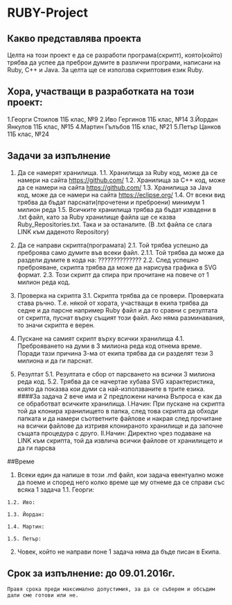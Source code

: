 # RUBY-Project
## Какво представлява проекта
  Целта на този проект е да се разработи програма(скрипт), която(който)
трябва да успее да преброи думите в различни програми, написани на Ruby,
C++ и Java. За целта ще се използва скриптовия език Ruby.

## Хора, участващи в разработката на този проект:

1.Георги Стоилов 11Б клас, №9
2.Иво Гергинов 11Б клас, №14
3.Йордан Янкулов 11Б клас, №15
4.Мартин Гълъбов 11Б клас, №21
5.Петър Цанков 11Б клас, №24

## Задачи за изпълнение
  1. Да се намерят хранилища.
    1.1. Хранилища за Ruby код, може да се намери на сайта https://github.com/
    1.2. Хранилища за C++ код, може да се намери на сайта https://github.com/
    1.3. Хранилища за Java код, може да се намери на сайта https://eclipse.org/
    1.4. От всеки вид трябва да бъдат парснати(прочетени и преброени) минимум
        1 милион реда
    1.5. Всичките хранилища трябва да бъдат извадени в .txt файл, като за Ruby
        хранилище файла ще се казва Ruby_Repositories.txt. Така и за останалите.
        (В .txt файла се слага LINK към даденото Repository)

  2. Да се направи скрипта(програмата)
    2.1. Той трябва успешно да преброява само думите във всеки файл.
      2.1.1. Той трябва да може да раздели думите в кода на: ??????????????
    2.2. След успешно преброяване, скрипта трябва да може да нарисува графика в
        SVG формат.
    2.3. Този скрипт да спира при прочитане на повече от 1 милион реда код.

  3. Проверка на скрипта
    3.1. Скрипта трябва да се провери. Проверката става ръчно. Т.е. някой от
        хората, участващи в екипа трябва да седне и да парсне например Ruby
        файл и да го сравни с резултата от скрипта, пуснат върху същият този
        файл. Ако няма разминавания, то значи скрипта е верен.

  4. Пускане на самият скрипт върху всички хранилища
    4.1. Преброяването на думи в 3 милиона реда код отнема време. Поради тази
        причина 3-ма от екипа трябва да си разделят тези 3 милиона и да ги
        парснат.

  5. Резултат
    5.1. Резултата е сбор от парсването на всички 3 милиона реда код.
    5.2. Трябва да се начертае хубава SVG характеристика, която да показва кои
        думи са най-използваните в трите езика.
####За задача 2 вече има и 2 предложени начина
    Въпроса е как да се обработват всичките хранилища.
    I.Начин:
      При пускане на скрипта той да клонира хранилището в папка, след това скрипта
      да обходи папката и да намери съответните файлове и накрая след прочитане на
      всички файлове да изтривя клонираното хранилище и да започне същата процедура
      с друго.
    II.Начин:
      Директно чрез подаване на LINK към скрипта, той да извлича всички файлове
      от хранилището и да ги парсва

##Време
  1. Всеки един да напише в този .md файл, кои задача евентуално може да поеме и
    според него колко време ще му отнеме да се справи със всяка 1 задача
    1.1. Георги:

    1.2. Иво:

    1.3. Йордан:

    1.4. Мартин:

    1.5. Петър:
  2. Човек, който не направи поне 1 задача няма да бъде писан в Екипа.
## Срок за изпълнение: до 09.01.2016г.
    Правя срока преди максимално допустимия, за да се съберем и обсъдим дали сме готови или не.
